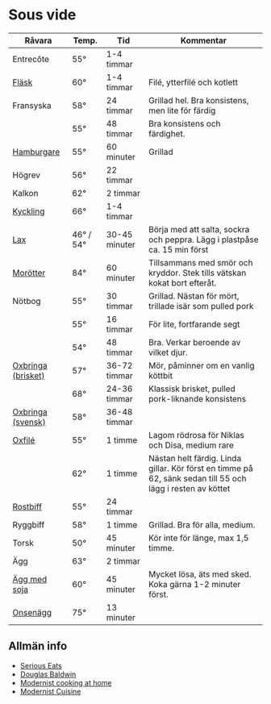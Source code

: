 # Sous vide

| Råvara                                                                                                                          | Temp.     | Tid           | Kommentar                                                                                                  |
|---------------------------------------------------------------------------------------------------------------------------------|-----------|---------------|------------------------------------------------------------------------------------------------------------|
| Entrecôte                                                                                                                       | 55°       | 1-4 timmar    |                                                                                                            |
| [Fläsk](http://www.seriouseats.com/2016/04/food-lab-complete-guide-to-sous-vide-pork-chops.html#time)                           | 60°       | 1-4 timmar    | Filé, ytterfilé och kotlett                                                                                |
| Fransyska                                                                                                                       | 58°       | 24 timmar     | Grillad hel. Bra konsistens, men lite för färdig                                                           |
|                                                                                                                                 | 55°       | 48 timmar     | Bra konsistens och färdighet.                                                                              |
| [Hamburgare](http://www.seriouseats.com/recipes/2010/06/sous-vide-burgers-recipe.html)                                          | 55°       | 60 minuter    | Grillad                                                                                                    |
| Högrev                                                                                                                          | 56°       | 22 timmar     |                                                                                                            |
| Kalkon                                                                                                                          | 62°       | 2 timmar      |                                                                                                            |
| [Kyckling](http://www.seriouseats.com/2015/07/the-food-lab-complete-guide-to-sous-vide-chicken-breast.html)                     | 66°       | 1-4 timmar    |                                                                                                            |
| [Lax](http://www.seriouseats.com/recipes/2016/08/sous-vide-salmon-recipe.html)                                                  | 46° / 54° | 30-45 minuter | Börja med att salta, sockra och peppra. Lägg i plastpåse ca. 15 min först                                  |
| [Morötter](http://www.seriouseats.com/recipes/2010/06/sous-vide-glazed-carrots-recipe.html)                                     | 84°       | 60 minuter    | Tillsammans med smör och kryddor. Stek tills vätskan kokat bort efteråt.                                   |
| Nötbog                                                                                                                          | 55°       | 30 timmar     | Grillad. Nästan för mört, trillade isär som pulled pork                                                    |
|                                                                                                                                 | 55°       | 16 timmar     | För lite, fortfarande segt                                                                                 |
|                                                                                                                                 | 54°       | 48 timmar     | Bra. Verkar beroende av vilket djur.                                                                       |
| [Oxbringa (brisket)](https://www.seriouseats.com/recipes/2016/08/sous-vide-barbecue-smoked-bbq-brisket-texas-recipe.html)       | 57°       | 36-72 timmar  | Mör, påminner om en vanlig köttbit                                                                         |
|                                                                                                                                 | 68°       | 24-36 timmar  | Klassisk brisket, pulled pork-liknande konsistens                                                          |
| [Oxbringa (svensk)](http://niklash.blogspot.se/2014/12/sous-vide-oxbringa-med-pepparrotssas.html)                               | 58°       | 36-48 timmar  |                                                                                                            |
| [Oxfilé](http://www.seriouseats.com/2015/06/food-lab-complete-guide-to-sous-vide-steak.html)                                    | 55°       | 1 timme       | Lagom rödrosa för Niklas och Disa, medium rare                                                             |
|                                                                                                                                 | 62°       | 1 timme       | Nästan helt färdig. Linda gillar. Kör först en timme på 62, sänk sedan till 55 och lägg i resten av köttet |
| [Rostbiff](http://www.barariktigmat.se/index.php/teknik/sous-vide/item/353-rostbiff-sous-vide-och-vad-man-gor-med-den)          | 55°       | 24 timmar     |                                                                                                            |
| Ryggbiff                                                                                                                        | 58°       | 1 timme       | Grillad. Bra för alla, medium.                                                                             |
| Torsk                                                                                                                           | 50°       | 45 minuter    | Kör inte för länge, max 1,5 timme.                                                                         |
| Ägg                                                                                                                             | 63°       | 2 timmar      |                                                                                                            |
| [Ägg med soja](http://www.seriouseats.com/recipes/2014/09/singapore-style-soft-cooked-eggs-with-kaya-jam-and-toast-recipe.html) | 60°       | 45 minuter    | Mycket lösa, äts med sked. Koka gärna 1-2 minuter först.                                                   |
| [Onsenägg](http://www.seriouseats.com/2016/08/how-to-make-onsen-tamago-japanese-poached-egg.html)                               | 75°       | 13 minuter    |                                                                                                            |

## Allmän info

-   [Serious Eats](http://www.seriouseats.com/sous_vide_101/)
-   [Douglas Baldwin](http://douglasbaldwin.com/sous-vide.html#Top)
-   [Modernist cooking at home](http://www.modernistcookingathome.com)
-   [Modernist Cuisine](http://modernistcuisine.com/mc-recipes/)
